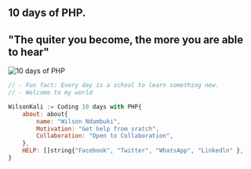 ## 10 days of PHP.
## "The quiter you become, the more you are able to hear"
<p align="left"> <img src="https://komarev.com/ghpvc/?username=scriptkiddieke&label=Profile%20views&color=ED8B00&style=flat" alt="10 days of PHP" /> </p>

```javascript
// - Fun fact: Every day is a school to learn something new.
// - Welcome to my world

WilsonKali := Coding 10 days with PHP{
    about: about{
        name: "Wilson Ndambuki",
        Motivation: "Get help from sratch",
        Collaboration: "Open to Collaboration",
    },
    HELP: []string{"Facebook", "Twitter", "WhatsApp", "Linkedln" },
}
```

<br>

<p align="center">
<!-- <a href="https://linkedin.com/" title="Git"><img src="https://img.shields.io/badge/git-%23F05033.svg?style=for-the-badge&logo=git&logoColor=white" alt="Git"></a>
<a href="https://github.com/" title="GitHub"><img src="https://img.shields.io/badge/github-%23121011.svg?style=for-the-badge&logo=github&logoColor=white" alt="GitHub"></a>
<a href="" title="Javascript"><img src="https://img.shields.io/badge/Javascript-ED8B00?style=for-the-badge&logo=javascript&logoColor=white" alt="Javascript"></a>
<a href="" title="Python"><img src="https://img.shields.io/badge/python-BE93D4?style=for-the-badge&logo=python&logoColor=white" alt="Python"></a>
<a href="" title="SQL"><img src="https://img.shields.io/badge/sql-ED8B00?style=for-the-badge&logo=sql&logoColor=white" alt="SQL"></a>
</p> -->
<div align="center">
  <picture>
   <!-- <source
     srcset="https://github-readme-stats.vercel.app/api?username=scriptkiddieke&show_icons=true&theme=radical"
     media="(prefers-color-scheme: dark)"
   />
   <source
     srcset="https://github-readme-stats.vercel.app/api?username=scriptkiddieke&show_icons=true"
     media="(prefers-color-scheme: light), (prefers-color-scheme: no-preference)"
   />
   <img src="https://github-readme-stats.vercel.app/api?username=scriptkiddieke&show_icons=true" /> -->
 </picture>
 &nbsp;&nbsp;&nbsp;&nbsp;
 <!-- <img src="https://github-readme-stats.vercel.app/api/top-langs?username=scriptkiddieke&locale=en&hide_title=false&layout=compact&card_width=320&langs_count=8&theme=radical&hide_border=false&order=2" height="196" alt="languages graph" /> -->
</div>

